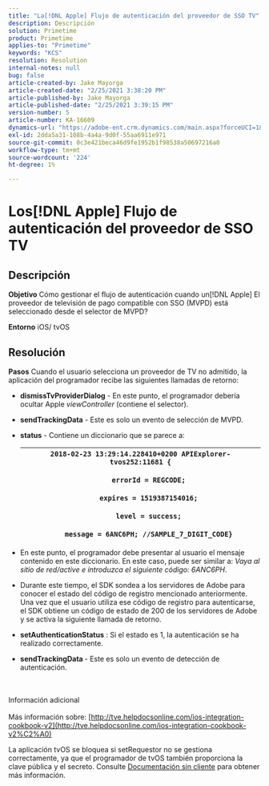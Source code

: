 ```yaml
---
title: "La[!DNL Apple] Flujo de autenticación del proveedor de SSO TV"
description: Descripción
solution: Primetime
product: Primetime
applies-to: "Primetime"
keywords: "KCS"
resolution: Resolution
internal-notes: null
bug: false
article-created-by: Jake Mayorga
article-created-date: "2/25/2021 3:38:20 PM"
article-published-by: Jake Mayorga
article-published-date: "2/25/2021 3:39:15 PM"
version-number: 5
article-number: KA-16609
dynamics-url: "https://adobe-ent.crm.dynamics.com/main.aspx?forceUCI=1&pagetype=entityrecord&etn=knowledgearticle&id=db2e6d7c-7f77-eb11-a812-000d3a37d0c6"
exl-id: 2dda5a31-108b-4a4a-9d0f-55aa6911e971
source-git-commit: 0c3e421beca46d9fe1952b1f98538a50697216a0
workflow-type: tm+mt
source-wordcount: '224'
ht-degree: 1%

---
```


# Los[!DNL Apple] Flujo de autenticación del proveedor de SSO TV

## Descripción

<b>Objetivo</b>
Cómo gestionar el flujo de autenticación cuando un[!DNL Apple] El proveedor de televisión de pago compatible con SSO (MVPD) está seleccionado desde el selector de MVPD?


<b>Entorno</b>
iOS/ tvOS


## Resolución

<b>Pasos</b>
Cuando el usuario selecciona un proveedor de TV no admitido, la aplicación del programador recibe las siguientes llamadas de retorno:

- <b>dismissTvProviderDialog</b> - En este punto, el programador debería ocultar Apple *viewController* (contiene el selector).
- <b>sendTrackingData</b> - Este es solo un evento de selección de MVPD.
- <b>status</b> - Contiene un diccionario que se parece a:

   | `2018-02-23 13:29:14.228410+0200 APIExplorer-tvos252:11681 {`<br><br>`    errorId = REGCODE;`<br><br>`    expires = 1519387154016;`<br><br>`    level = success;`<br><br>`    message = 6ANC6PH; //SAMPLE_7_DIGIT_CODE}` |
   | --- |


- En este punto, el programador debe presentar al usuario el mensaje contenido en este diccionario. En este caso, puede ser similar a: *Vaya al sitio de red/active e introduzca el siguiente código: 6ANC6PH*.
- Durante este tiempo, el SDK sondea a los servidores de Adobe para conocer el estado del código de registro mencionado anteriormente. Una vez que el usuario utiliza ese código de registro para autenticarse, el SDK obtiene un código de estado de 200 de los servidores de Adobe y se activa la siguiente llamada de retorno.


- <b>setAuthenticationStatus</b> : Si el estado es 1, la autenticación se ha realizado correctamente.


- <b>sendTrackingData </b>- Este es solo un evento de detección de autenticación.

<br><br>Información adicional<br><br>
Más información sobre: [http://tve.helpdocsonline.com/ios-integration-cookbook-v2](http://tve.helpdocsonline.com/ios-integration-cookbook-v2%C2%A0)

La aplicación tvOS se bloquea si setRequestor no se gestiona correctamente, ya que el programador de tvOS también proporciona la clave pública y el secreto. Consulte [Documentación sin cliente](http://tve.helpdocsonline.com/clientless-integration-cookbook-v2$create_dev) para obtener más información.
